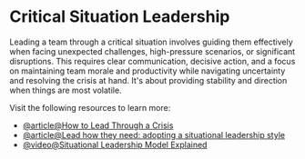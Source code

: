 # Critical Situation Leadership

Leading a team through a critical situation involves guiding them effectively when facing unexpected challenges, high-pressure scenarios, or significant disruptions. This requires clear communication, decisive action, and a focus on maintaining team morale and productivity while navigating uncertainty and resolving the crisis at hand. It's about providing stability and direction when things are most volatile.

Visit the following resources to learn more:

- [@article@How to Lead Through a Crisis](https://www.ccl.org/articles/leading-effectively-articles/how-to-lead-through-a-crisis/)
- [@article@Lead how they need: adopting a situational leadership style](https://www.atlassian.com/blog/teamwork/situational-leadership)
- [@video@Situational Leadership Model Explained](https://www.youtube.com/watch?v=pykuvuA-QFU)